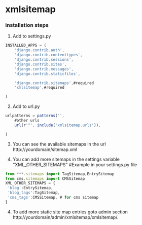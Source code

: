 # xmlsitemap
### installation steps

1. Add to settings.py
```js
INSTALLED_APPS = (
    'django.contrib.auth',
    'django.contrib.contenttypes',
    'django.contrib.sessions',
    'django.contrib.sites',
    'django.contrib.messages',
    'django.contrib.staticfiles',

    'django.contrib.sitemaps',#required
    'xmlsitemap',#required

)
```

2. Add to url.py
```js  
urlpatterns = patterns('',
    #other urls
    url(r'^', include('xmlsitemap.urls')),

)
```

3. You can see the available sitemaps in the url http://yourdomain/sitemap.xml

4. You can add more sitemaps in the settings variable "XML_OTHER_SITEMAPS"
#Example in your settings.py file
```js
from ***.sitemaps import TagSitemap,EntrySitemap
from cms.sitemaps import CMSSitemap
XML_OTHER_SITEMAPS = {
 'blog':EntrySitemap,
 'blog_tags':TagSitemap,
 'cms_tags':CMSSitemap, # for cms sitemap
}
```

4. To add more static site map entries goto admin section http://yourdomain/admin/xmlsitemap/xmlsitemap/.
